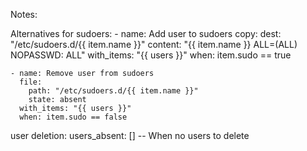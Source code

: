 Notes:

Alternatives for sudoers:
    - name: Add user to sudoers
      copy:
        dest: "/etc/sudoers.d/{{ item.name }}"
        content: "{{ item.name }} ALL=(ALL) NOPASSWD: ALL"
      with_items: "{{ users }}"
      when: item.sudo == true

    - name: Remove user from sudoers
      file:
        path: "/etc/sudoers.d/{{ item.name }}"
        state: absent
      with_items: "{{ users }}"
      when: item.sudo == false


user deletion:
  users_absent: [] -- When no users to delete
